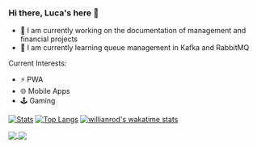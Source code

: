 ### Hi there, Luca's here  👋

- 🔭 I am currently working on the documentation of management and financial projects
- 🌱 I am currently learning queue management in Kafka and RabbitMQ


Current Interests:
- ⚡ PWA 
- 🌐 Mobile Apps
- 🕹️ Gaming

<!--
**LucaBonfanti/LucaBonfanti** is a ✨ _special_ ✨ repository because its `README.md` (this file) appears on your GitHub profile.
-->
[![Stats ](https://github-readme-stats.vercel.app/api?username=lucabonfanti&hide=stars,contribs&show_icons=true)](https://github.com/anuraghazra/github-readme-stats)
[![Top Langs](https://github-readme-stats.vercel.app/api/top-langs/?username=lucabonfanti&layout=compact&hide=css)](https://github.com/anuraghazra/github-readme-stats)
[![willianrod's wakatime stats](https://github-readme-stats.vercel.app/api/wakatime?username=lucabonfanti)](https://github.com/anuraghazra/github-readme-stats)

<a href="https://github.com/anuraghazra/github-readme-stats">
  <img align="center" src="https://github-readme-stats.vercel.app/api/pin/?username=anuraghazra&repo=github-readme-stats" />
</a>
<a href="https://github.com/anuraghazra/convoychat">
  <img align="center" src="https://github-readme-stats.vercel.app/api/pin/?username=anuraghazra&repo=convoychat" />
</a>
